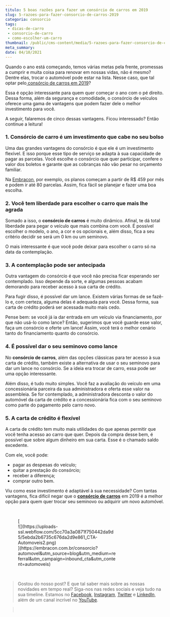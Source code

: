```yaml
---
titulo: 5 boas razões para fazer um consórcio de carros em 2019
slug: 5-razoes-para-fazer-consorcio-de-carros-2019
categoria: consorcio
tags:
 - dicas-de-carro
 - consorcio-de-carro
 - como-escolher-um-carro
thumbnail: /public/cms-content/media/5-razoes-para-fazer-consorcio-de-carros-2019.jpg
meta_summary: 
date: 04/10/2021
---
```

Quando o ano está começando, temos várias metas pela frente, promessas a cumprir e muita coisa para renovar em nossas vidas, não é mesmo? Dentre elas, trocar o automóvel pode estar na lista. Nesse caso, que tal optar pelo[ consórcio de carros em 2019](https://www.embracon.com.br/consorcio-carros)?

Essa é opção interessante para quem quer começar o ano com o pé direito. Dessa forma, além da segurança e comodidade, o consórcio de veículos oferece uma gama de vantagens que podem fazer dele o melhor investimento para você.

A seguir, falaremos de cinco dessas vantagens. Ficou interessado? Então continue a leitura!

### 1. Consórcio de carro é um investimento que cabe no seu bolso

Uma das grandes vantagens do consórcio é que ele é um investimento flexível. E isso porque esse tipo de serviço se adapta à sua capacidade de pagar as parcelas. Você escolhe o consórcio que quer participar, confere o valor dos boletos e garante que as cobranças não vão pesar no orçamento familiar.

Na [Embracon](https://www.embracon.com.br/), por exemplo, os planos começam a partir de R$ 459 por mês e podem ir até 80 parcelas. Assim, fica fácil se planejar e fazer uma boa escolha.

### 2. Você tem liberdade para escolher o carro que mais lhe agrada

Somado a isso, o **consórcio de carros** é muito dinâmico. Afinal, te dá total liberdade para pegar o veículo que mais combina com você. É possível escolher o modelo, o ano, a cor e os opcionais e, além disso, fica a seu critério decidir se será um 0 km ou um seminovo.

O mais interessante é que você pode deixar para escolher o carro só na data da contemplação.

### 3. A contemplação pode ser antecipada

Outra vantagem do consórcio é que você não precisa ficar esperando ser contemplado. Isso depende da sorte, e algumas pessoas acabam demorando para receber acesso à sua carta de crédito.

Para fugir disso, é possível dar um lance. Existem várias formas de se fazê-lo e, com certeza, alguma delas é adequada para você. Dessa forma, sua carta de crédito poderá ser acessada muito mais cedo.

Pense bem: se você já ia dar entrada em um veículo via financiamento, por que não usá-lo como lance? Então, sugerimos que você guarde esse valor, faça um consórcio e oferte um lance! Assim, você terá o melhor cenário tanto do financiamento quanto do consórcio.

### 4. É possível dar o seu seminovo como lance

No **consórcio de carros**, além das opções clássicas para ter acesso à sua carta de crédito, também existe a alternativa de usar o seu seminovo para dar um lance no consórcio. Se a ideia era trocar de carro, essa pode ser uma opção interessante.

Além disso, é tudo muito simples. Você faz a avaliação do veículo em uma concessionária parceira da sua administradora e oferta esse valor na assembleia. Se for contemplado, a administradora desconta o valor do automóvel da carta de crédito e a concessionária fica com o seu seminovo como parte do pagamento pelo carro novo.

### 5. A carta de crédito é flexível

A carta de crédito tem muito mais utilidades do que apenas permitir que você tenha acesso ao carro que quer. Depois da compra desse bem, é possível que sobre algum dinheiro em sua carta. Esse é o chamado saldo excedente.

Com ele, você pode:

- pagar as despesas do veículo;
- quitar a prestação do consórcio;
- receber a diferença;
- comprar outro bem.

Viu como esse investimento é adaptável à sua necessidade? Com tantas vantagens, fica difícil negar que o [**consórcio de carros**](https://www.embracon.com.br/consorcio-de-carros) em 2019 é a melhor opção para quem quer trocar seu seminovo ou adquirir um novo automóvel.

‍

<figure class="w-richtext-figure-type-image w-richtext-align-center" style="max-width:310px">[<div>![](https://uploads-ssl.webflow.com/5cc70a3a0871f750442da9d5/5ebda2b6735c676da2d9e861_CTA-Automoveis2.png)</div>](https://embracon.com.br/consorcio?automovel&utm_source=blog&utm_medium=referral&utm_campaign=inbound_cta&utm_content=automoveis)</figure>‍

> Gostou do nosso post? E que tal saber mais sobre as nossas novidades em tempo real? Siga-nos nas redes sociais e veja tudo na sua timeline. Estamos no [Facebook](https://www.facebook.com/embracon/), [Instagram](https://www.instagram.com/embraconoficial/), [Twitter](https://twitter.com/embracon) e [LinkedIn](https://www.linkedin.com/company/1018875/), além de um canal incrível no [YouTube](https://www.youtube.com/channel/UCL-Y0mv9zc73Iek48NLUBzQ).

> ‍

